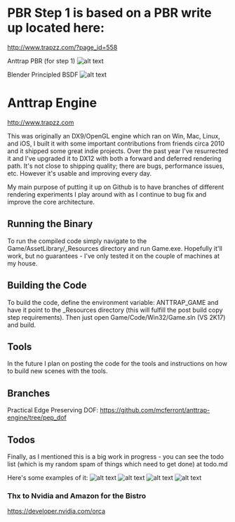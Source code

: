 # PBR Step 1 is based on a PBR write up located here:
http://www.trapzz.com/?page_id=558

Anttrap PBR (for step 1)
![alt text](https://www.trapzz.com/wp-content/uploads/2019/06/pbr_anttrap_blog.png)

Blender Principled BSDF
![alt text](https://www.trapzz.com/wp-content/uploads/2019/06/pbr_blender_blog-1012x1024.png)


# Anttrap Engine
http://www.trapzz.com

This was originally an DX9/OpenGL engine which ran on Win, Mac, Linux, and iOS, I built it with some important contributions from friends circa 2010 and it shipped some great indie projects.  Over the past year I've resurrected it and I've upgraded it to DX12 with both a forward and deferred rendering path.  It's not close to shipping quality; there are bugs, performance issues, etc.  However it's usable and improving every day.

My main purpose of putting it up on Github is to have branches of different rendering experiments I play around with as I continue to bug fix and improve the core architecture.

## Running the Binary
To run the compiled code simply navigate to the Game/AssetLibrary/_Resources directory and run Game.exe.  Hopefully it'll work, but no guarantees - I've only tested it on the couple of machines at my house.  

## Building the Code
To build the code, define the environment variable: ANTTRAP_GAME and have it point to the _Resources directory (this will fulfill the post build copy step requirements).  Then just open Game/Code/Win32/Game.sln (VS 2K17) and build.  

## Tools
In the future I plan on posting the code for the tools and instructions on how to build new scenes with the tools.

## Branches
Practical Edge Preserving DOF: https://github.com/mcferront/anttrap-engine/tree/pep_dof

## Todos
Finally, as I mentioned this is a big work in progress - you can see the todo list (which is my random spam of things which need to get done) at todo.md

Here's some examples of it:
![alt text](http://www.trapzz.com/wp-content/uploads/2018/09/bokeh_20.png) 
![alt text](http://www.trapzz.com/wp-content/uploads/2018/09/plant_3.png)
![alt text](http://www.trapzz.com/wp-content/uploads/2019/01/mw.png)
![alt text](http://www.trapzz.com/wp-content/uploads/2019/01/se.png)

### Thx to Nvidia and Amazon for the Bistro
https://developer.nvidia.com/orca
